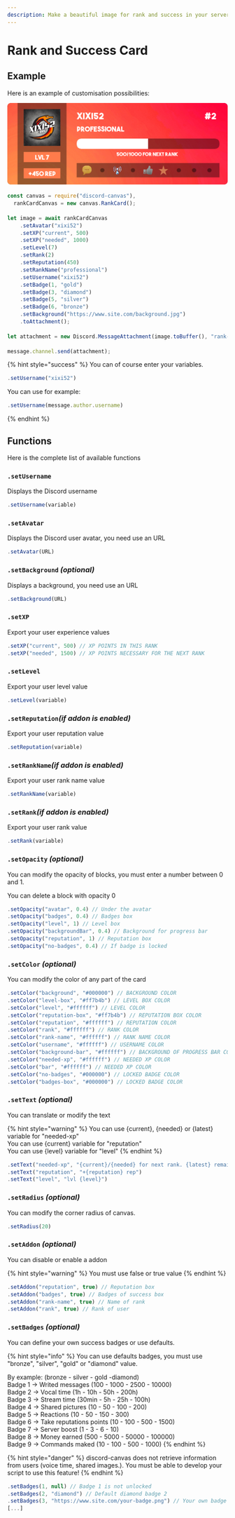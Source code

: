 ```yaml
---
description: Make a beautiful image for rank and success in your server!
---
```


# Rank and Success Card

## Example

Here is an example of customisation possibilities:

![It&apos;s an example](../.gitbook/assets/rank-card-git.png)

```javascript
const canvas = require("discord-canvas"),
  rankCardCanvas = new canvas.RankCard();

let image = await rankCardCanvas
    .setAvatar("xixi52")
    .setXP("current", 500)
    .setXP("needed", 1000)
    .setLevel(7)
    .setRank(2)
    .setReputation(450)
    .setRankName("professional")
    .setUsername("xixi52")
    .setBadge(1, "gold")
    .setBadge(3, "diamond")
    .setBadge(5, "silver")
    .setBadge(6, "bronze")
    .setBackground("https://www.site.com/background.jpg")
    .toAttachment();

let attachment = new Discord.MessageAttachment(image.toBuffer(), "rank-card.png");

message.channel.send(attachment);
```

{% hint style="success" %}
You can of course enter your variables.

```javascript
.setUsername("xixi52")
```

You can use for example:

```javascript
.setUsername(message.author.username)
```
{% endhint %}

## Functions

Here is the complete list of available functions

### `.setUsername`

Displays the Discord username

```javascript
.setUsername(variable)
```

### `.setAvatar`

Displays the Discord user avatar, you need use an URL

```javascript
.setAvatar(URL)
```

### `.setBackground` _\(optional\)_

Displays a background, you need use an URL

```javascript
.setBackground(URL)
```

### `.setXP`

Export your user experience values

```javascript
.setXP("current", 500) // XP POINTS IN THIS RANK
.setXP("needed", 1500) // XP POINTS NECESSARY FOR THE NEXT RANK
```

### `.setLevel`

Export your user level value

```javascript
.setLevel(variable)
```

### `.setReputation`_\(if addon is enabled\)_

Export your user reputation value

```javascript
.setReputation(variable)
```

### `.setRankName`_\(if addon is enabled\)_

Export your user rank name value

```javascript
.setRankName(variable)
```

### `.setRank`_\(if addon is enabled\)_

Export your user rank value

```javascript
.setRank(variable)
```

### `.setOpacity` _\(optional\)_

You can modify the opacity of blocks, you must enter a number between 0 and 1.

You can delete a block with opacity 0

```javascript
.setOpacity("avatar", 0.4) // Under the avatar
.setOpacity("badges", 0.4) // Badges box
.setOpacity("level", 1) // Level box
.setOpacity("backgroundBar", 0.4) // Background for progress bar
.setOpacity("reputation", 1) // Reputation box
.setOpacity("no-badges", 0.4) // If badge is locked
```

### `.setColor` _\(optional\)_

You can modify the color of any part of the card

```javascript
.setColor("background", "#000000") // BACKGROUND COLOR
.setColor("level-box", "#ff7b4b") // LEVEL BOX COLOR
.setColor("level", "#ffffff") // LEVEL COLOR
.setColor("reputation-box", "#ff7b4b") // REPUTATION BOX COLOR
.setColor("reputation", "#ffffff") // REPUTATION COLOR
.setColor("rank", "#ffffff") // RANK COLOR
.setColor("rank-name", "#ffffff") // RANK NAME COLOR
.setColor("username", "#ffffff") // USERNAME COLOR
.setColor("background-bar", "#ffffff") // BACKGROUND OF PROGRESS BAR COLOR
.setColor("needed-xp", "#ffffff") // NEEDED XP COLOR
.setColor("bar", "#ffffff") // NEEDED XP COLOR
.setColor("no-badges", "#000000") // LOCKED BADGE COLOR
.setColor("badges-box", "#000000") // LOCKED BADGE COLOR
```

### `.setText` _\(optional\)_

You can translate or modify the text

{% hint style="warning" %}
You can use {current}, {needed} or {latest} variable for "needed-xp"  
You can use {current} variable for "reputation"  
You can use {level} variable for "level"
{% endhint %}

```javascript
.setText("needed-xp", "{current}/{needed} for next rank. {latest} remaining!")
.setText("reputation", "+{reputation} rep")
.setText("level", "lvl {level}")
```

### `.setRadius` _\(optional\)_

You can modify the corner radius of canvas.

```javascript
.setRadius(20)
```

### `.setAddon` _\(optional\)_

You can disable or enable a addon

{% hint style="warning" %}
You must use false or true value
{% endhint %}

```javascript
.setAddon("reputation", true) // Reputation box
.setAddon("badges", true) // Badges of success box
.setAddon("rank-name", true) // Name of rank
.setAddon("rank", true) // Rank of user
```

### `.setBadges` _\(optional\)_

You can define your own success badges or use defaults.

{% hint style="info" %}
You can use defaults badges, you must use "bronze", "silver", "gold" or "diamond" value.

By example: \(bronze - silver - gold -diamond\)  
Badge 1 -&gt; Writed messages \(100 - 1000 - 2500 - 10000\)  
Badge 2 -&gt; Vocal time \(1h - 10h - 50h - 200h\)  
Badge 3 -&gt; Stream time \(30min - 5h - 25h - 100h\)  
Badge 4 -&gt; Shared pictures \(10 - 50 - 100 - 200\)  
Badge 5 -&gt; Reactions \(10 - 50 - 150 - 300\)  
Badge 6 -&gt; Take reputations points \(10 - 100 - 500 - 1500\)  
Badge 7 -&gt; Server boost \(1 - 3 - 6 - 10\)  
Badge 8 -&gt; Money earned \(500 - 5000 - 50000 - 100000\)  
Badge 9 -&gt; Commands maked \(10 - 100 - 500 - 1000\)
{% endhint %}

{% hint style="danger" %}
discord-canvas does not retrieve information from users \(voice time, shared images.\). You must be able to develop your script to use this feature!
{% endhint %}

```javascript
.setBadges(1, null) // Badge 1 is not unlocked
.setBadges(2, "diamond") // Default diamond badge 2
.setBadges(3, "https://www.site.com/your-badge.png") // Your own badge 3
[...]
```

